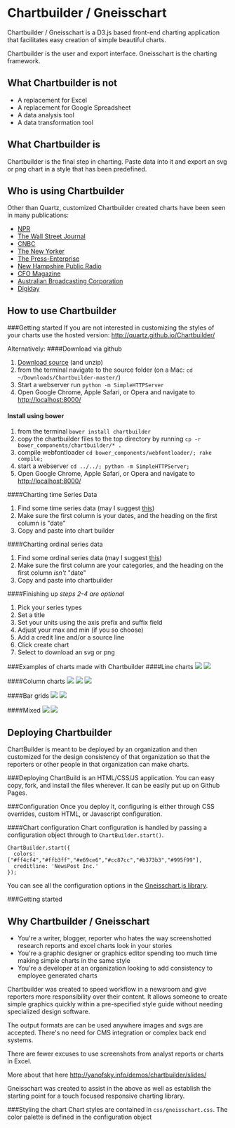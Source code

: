 Chartbuilder / Gneisschart
==========================

Chartbuilder / Gneisschart is a D3.js based front-end charting application that facilitates easy creation of simple beautiful charts.

Chartbuilder is the user and export interface. Gneisschart is the charting framework.

What Chartbuilder is not
-------------------------
+ A replacement for Excel
+ A replacement for Google Spreadsheet
+ A data analysis tool
+ A data transformation tool

What Chartbuilder is
--------------------
Chartbuilder is the final step in charting. Paste data into it and export an svg or png chart in a style that has been predefined.

Who is using Chartbuilder
--------------------
Other than Quartz, customized Chartbuilder created charts have been seen in many publications:
+ [NPR](http://www.npr.org/blogs/parallels/2013/10/24/240493422/in-most-every-european-country-bikes-are-outselling-cars)
+ [The Wall Street Journal](http://blogs.wsj.com/korearealtime/2014/03/07/for-korean-kids-mobile-chat-rules/)
+ [CNBC](http://www.cnbc.com/id/101009116)
+ [The New Yorker](http://www.newyorker.com/online/blogs/currency/2013/12/2013-the-year-in-charts.html)
+ [The Press-Enterprise](http://blog.pe.com/political-empire/2013/07/31/ppic-poll-global-warming-a-concern-for-inland-voters/)
+ [New Hampshire Public Radio](http://nhpr.org/post/water-cleanup-commences-beede-story-shows-superfund-laws-flaws)
+ [CFO Magazine](http://ww2.cfo.com/the-economy/2013/11/retail-sales-growth-stalls/)
+ [Australian Broadcasting Corporation](http://www.abc.net.au/news/2013-10-11/nobel-prize3a-why-2001-was-the-best-year-to-win/5016010)
+ [Digiday](http://digiday.com/publishers/5-charts-tell-state-digital-publishing/)

How to use Chartbuilder
------------------------
###Getting started
If you are not interested in customizing the styles of your charts use the hosted version: http://quartz.github.io/Chartbuilder/

Alternatively:
####Download via github
1. [Download source](https://github.com/Quartz/Chartbuilder/archive/master.zip) (and unzip)
2. from the terminal navigate to the source folder (on a Mac: `cd ~/Downloads/Chartbuilder-master/`)
3. Start a webserver run `python -m SimpleHTTPServer`
4. Open Google Chrome, Apple Safari, or Opera and navigate to [http://localhost:8000/](http://localhost:8000/)

#### Install using bower
1. from the terminal `bower install chartbuilder`
2. copy the chartbuilder files to the top directory by running `cp -r bower_components/chartbuilder/* .`
3. compile webfontloader `cd bower_components/webfontloader/; rake compile;`
4. start a webserver `cd ../../; python -m SimpleHTTPServer;`
5. Open Google Chrome, Apple Safari, or Opera and navigate to [http://localhost:8000/](http://localhost:8000/)


####Charting time Series Data
1. Find some time series data (may I suggest [this](https://docs.google.com/a/qz.com/spreadsheet/ccc?key=0AtrPfe-ScVhJdGg0a2hKZU1JaWZ4ZGMxY3NKbWozYUE#gid=0))
2. Make sure the first column is your dates, and the heading on the first column is "date"
3. Copy and paste into chart builder

####Charting ordinal series data
1. Find some ordinal series data (may I suggest [this](https://docs.google.com/a/qz.com/spreadsheet/ccc?key=0AtrPfe-ScVhJdDZrODFnM3Q1TTlfSHA2Z3lrSjJrUmc#gid=0))
2. Make sure the first column are your categories, and the heading on the first column _isn't_ "date"
3. Copy and paste into chartbuilder

####Finishing up
_steps 2-4 are optional_

1. Pick your series types
2. Set a title
3. Set your units using the axis prefix and suffix field
4. Adjust your max and min (if you so choose)
4. Add a credit line and/or a source line
6. Click create chart
7. Select to download an svg or png

###Examples of charts made with Chartbuilder
####Line charts
<img src="http://quartz.github.io/Chartbuilder/images/line1.jpeg" />
<img src="http://quartz.github.io/Chartbuilder/images/line2.jpeg" />

####Column charts
<img src="http://quartz.github.io/Chartbuilder/images/column1.jpeg" />
<img src="http://quartz.github.io/Chartbuilder/images/column2.jpeg" />
<img src="http://quartz.github.io/Chartbuilder/images/column3.jpeg" />

####Bar grids
<img src="http://quartz.github.io/Chartbuilder/images/bargrid1.jpeg" />
<img src="http://quartz.github.io/Chartbuilder/images/bargrid2.jpeg" />


####Mixed
<img src="http://quartz.github.io/Chartbuilder/images/mixed1.jpeg" />
<img src="http://quartz.github.io/Chartbuilder/images/mixed2.jpeg?cache=0" />

Deploying Chartbuilder
------------------------
ChartBuilder is meant to be deployed by an organization and then customized for the design consistency of that organization so that the reporters or other people in that organization can make charts.

###Deploying
ChartBuild is an HTML/CSS/JS application.  You can easy copy, fork, and install the files wherever.  It can be easily put up on Github Pages.

###Configuration
Once you deploy it, configuring is either through CSS overrides, custom HTML, or Javascript configuration.

####Chart configuration
Chart configuration is handled by passing a configuration object through to `ChartBuilder.start()`.

    ChartBuilder.start({
      colors: ["#ff4cf4","#ffb3ff","#e69ce6","#cc87cc","#b373b3","#995f99"],
      creditline: 'NewsPost Inc.'
    });

You can see all the configuration options in the [Gneisschart.js library](https://github.com/Quartz/Chartbuilder/blob/master/js/gneisschart.js).

###Getting started

Why Chartbuilder / Gneisschart
-----------------
+ You're a writer, blogger, reporter who hates the way screenshotted research reports and excel charts look in your stories
+ You're a graphic designer or graphics editor spending too much time making simple charts in the same style
+ You're a developer at an organization looking to add consistency to employee generated charts

Chartbuilder was created to speed workflow in a newsroom and give reporters more responsibility over their content. It allows someone to create simple graphics quickly within a pre-specified style guide without needing specialized design software.

The output formats are can be used anywhere images and svgs are accepted. There's no need for CMS integration or complex back end systems.

There are fewer excuses to use screenshots from analyst reports or charts in Excel.

More about that here http://yanofsky.info/demos/chartbuilder/slides/

Gneisschart was created to assist in the above as well as establish the starting point for a touch focused responsive charting library.

###Styling the chart
Chart styles are contained in `css/gneisschart.css`. The color palette is defined in the configuration object
